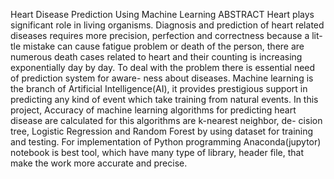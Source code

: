 Heart Disease Prediction Using Machine Learning ABSTRACT Heart plays significant role in living organisms. Diagnosis and prediction of heart related diseases requires more precision, perfection and correctness because a lit- tle mistake can cause fatigue problem or death of the person, there are numerous death cases related to heart and their counting is increasing exponentially day by day. To deal with the problem there is essential need of prediction system for aware- ness about diseases. Machine learning is the branch of Artificial Intelligence(AI), it provides prestigious support in predicting any kind of event which take training from natural events. In this project, Accuracy of machine learning algorithms for predicting heart disease are calculated for this algorithms are k-nearest neighbor, de- cision tree, Logistic Regression and Random Forest by using dataset for training and testing. For implementation of Python programming Anaconda(jupytor) notebook is best tool, which have many type of library, header file, that make the work more accurate and precise.
